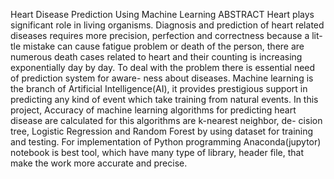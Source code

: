 Heart Disease Prediction Using Machine Learning ABSTRACT Heart plays significant role in living organisms. Diagnosis and prediction of heart related diseases requires more precision, perfection and correctness because a lit- tle mistake can cause fatigue problem or death of the person, there are numerous death cases related to heart and their counting is increasing exponentially day by day. To deal with the problem there is essential need of prediction system for aware- ness about diseases. Machine learning is the branch of Artificial Intelligence(AI), it provides prestigious support in predicting any kind of event which take training from natural events. In this project, Accuracy of machine learning algorithms for predicting heart disease are calculated for this algorithms are k-nearest neighbor, de- cision tree, Logistic Regression and Random Forest by using dataset for training and testing. For implementation of Python programming Anaconda(jupytor) notebook is best tool, which have many type of library, header file, that make the work more accurate and precise.
